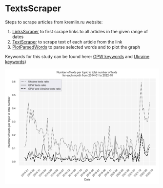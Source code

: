 # TextsScraper

Steps to scrape articles from kremlin.ru website:

1. [LinksScraper](https://github.com/zavershp/TextsScraper/blob/main/LinksScraper) to first scrape links to all articles in the given range of dates
2. [TextScraper](https://github.com/zavershp/TextsScraper/blob/main/TextScraper) to scrape text of each article from the link
3. [PlotParsedWords](https://github.com/zavershp/TextsScraper/blob/main/PlotParsedWords) to parse selected words and to plot the graph

Keywords for this study can be found here: [GPW keywords](https://github.com/zavershp/TextsScraper/blob/main/war.txt) and [Ukraine keywords](https://github.com/zavershp/TextsScraper/blob/main/ua.txt))


<img src="https://github.com/zavershp/TextsScraper/blob/main/png_new_graph.png"  width="600">
